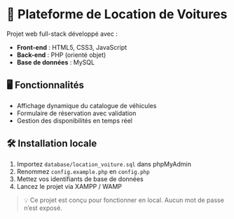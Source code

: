 # 🚗 Plateforme de Location de Voitures

Projet web full-stack développé avec :
- **Front-end** : HTML5, CSS3, JavaScript
- **Back-end** : PHP (orienté objet)
- **Base de données** : MySQL

## 🖥️ Fonctionnalités
- Affichage dynamique du catalogue de véhicules
- Formulaire de réservation avec validation
- Gestion des disponibilités en temps réel

## 🛠️ Installation locale
1. Importez `database/location_voiture.sql` dans phpMyAdmin
2. Renommez `config.example.php` en `config.php`
3. Mettez vos identifiants de base de données
4. Lancez le projet via XAMPP / WAMP

> 💡 Ce projet est conçu pour fonctionner en local. Aucun mot de passe n’est exposé.
